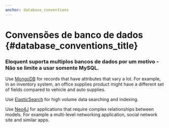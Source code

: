 ```yaml
---
anchor: database_conventions
---
```


# Convensões de banco de dados {#database_conventions_title}


### Eloquent suporta multiplos bancos de dados por um motivo - Não se limite a usar somente MySQL.

 Use [MongoDB](https://github.com/jenssegers/Laravel-MongoDB) for records that have attributes that vary a lot. For example, in an inventory system, an office supplies product might have a different set of fields compared to vehicle and auto supplies.

 Use [ElasticSearch](https://github.com/elasticquent/Elasticquent) for high volume data searching and indexing.

 Use [Neo4J](https://github.com/Vinelab/NeoEloquent) for applications that require complex relationships between models. For example a multi-level networking application, social network site and similar apps.
